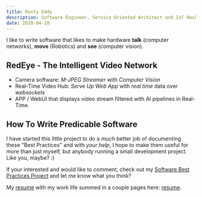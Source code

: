 ```yaml
---
title: Rusty Eddy
description: Software Engineer, Service Oriented Architect and IoT Hacker.
date: 2020-04-10
---
```


I like to write software that likes to make hardware **talk**
(computer networks), **move** (Robotics) and **see** (computer
vision). 

## RedEye - The Intelligent Video Network

- Camera software: _M-JPEG Streamer_ with _Computer Vision_
- Real-Time Video Hub: _Serve Up Web App_ with _real time_ data over _websockets_
- APP / WebUI that displays video stream filtered with AI pipelines in Real-Time.

## How To Write Predicable Software

I have started this little project to do a *much* better job of
documenting these "Best Practices" and with *your help*, I hope to
make them useful for more than just myself, but anybody running a
small development project. Like you, maybe?  :)

If your interested and would like to comment, check out my [Software Best Practices Project](/software) and let me 
know what you think?

My [resume](/resume) with my work life summed in a couple pages here:
[resume](/resume).  

